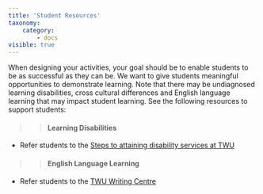 ```yaml
---
title: 'Student Resources'
taxonomy:
    category:
        - docs
visible: true
---
```


When designing your activities, your goal should be to enable students to be as successful as they can be. We want to give students meaningful opportunities to demonstrate
learning. Note that there may be undiagnosed learning disabilities, cross cultural differences and English language learning that may impact student learning.  See the following resources to support students:

>> #### Learning Disabilities

  - Refer students to the [Steps to attaining disability services at
    TWU](https://www.twu.ca/wellness-centre/disabilities-and-equity-access/steps-attaining-disability-services)

>> #### English Language Learning

  - Refer students to the [TWU Writing
    Centre](https://www.twu.ca/student-life/student-success/writing-centre)
